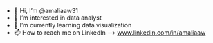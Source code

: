 - 👋 Hi, I’m @amaliaaw31
- 👀 I’m interested in data analyst
- 🌱 I’m currently learning data visualization
- 📫 How to reach me on LinkedIn --> www.linkedin.com/in/amaliaaw

<!---
amaliaaw31/amaliaaw31 is a ✨ special ✨ repository because its `README.md` (this file) appears on your GitHub profile.
You can click the Preview link to take a look at your changes.
--->
